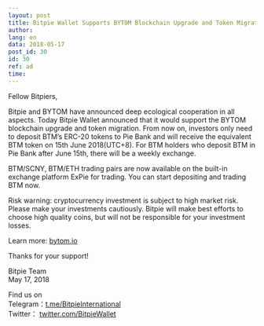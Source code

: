 ```yaml
---
layout: post
title: Bitpie Wallet Supports BYTOM Blockchain Upgrade and Token Migration
author: 
lang: en
data: 2018-05-17
post_id: 30
id: 30
ref: ad
time: 
---
```



Fellow Bitpiers,


Bitpie and BYTOM have announced deep ecological cooperation in all aspects.
Today Bitpie Wallet announced that it would support the BYTOM blockchain upgrade and token migration. From now on, investors only need to deposit BTM’s ERC-20 tokens to Pie Bank and will receive the equivalent BTM token on 15th June 2018(UTC+8). For BTM holders who deposit BTM in Pie Bank after June 15th, there will be a weekly exchange.

BTM/SCNY, BTM/ETH trading pairs are now available on the built-in exchange platform ExPie for trading. You can start depositing and trading BTM now.

Risk warning: cryptocurrency investment is subject to high market risk. Please make your investments cautiously. Bitpie will make best efforts to choose high quality coins, but will not be responsible for your investment losses.

Learn more: <a href="https://bytom.io" target="_blank">bytom.io</a>

Thanks for your support!

Bitpie Team<br/>
May 17, 2018


Find us on<br/>
Telegram：<a href="https://t.me/BitpieInternational" target="_blank">t.me/BitpieInternational</a><br/>
Twitter： <a href="https://twitter.com/BitpieWallet" target="_blank">twitter.com/BitpieWallet</a>